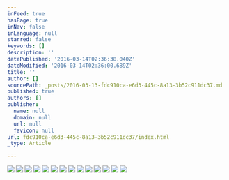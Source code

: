 ```yaml
---
inFeed: true
hasPage: true
inNav: false
inLanguage: null
starred: false
keywords: []
description: ''
datePublished: '2016-03-14T02:36:38.040Z'
dateModified: '2016-03-14T02:36:00.689Z'
title: ''
author: []
sourcePath: _posts/2016-03-13-fdc910ca-e6d3-445c-8a13-3b52c911dc37.md
published: true
authors: []
publisher:
  name: null
  domain: null
  url: null
  favicon: null
url: fdc910ca-e6d3-445c-8a13-3b52c911dc37/index.html
_type: Article

---
```

![](https://the-grid-user-content.s3-us-west-2.amazonaws.com/e30d2618-7937-4eaf-b498-b9af53242765.jpg)
![](https://the-grid-user-content.s3-us-west-2.amazonaws.com/a9ffcd92-046e-4121-8c3d-d9c19dc4b270.jpg)
![](https://the-grid-user-content.s3-us-west-2.amazonaws.com/dca72d72-0692-4409-b614-edab4cfba00f.jpg)
![](https://the-grid-user-content.s3-us-west-2.amazonaws.com/29a97920-86db-4eb8-8109-7103b56552e8.jpg)
![](https://the-grid-user-content.s3-us-west-2.amazonaws.com/b413a00e-543e-47d5-879b-ff37b55b7443.jpg)
![](https://the-grid-user-content.s3-us-west-2.amazonaws.com/7bd0d525-e47c-4908-8c95-0dd9da8d541f.jpg)
![](https://the-grid-user-content.s3-us-west-2.amazonaws.com/ff43aedb-ec31-4f73-9aa6-4cfb4353a845.jpg)
![](https://the-grid-user-content.s3-us-west-2.amazonaws.com/20a215c5-2bbf-434d-936b-f344c4afd7df.jpg)
![](https://the-grid-user-content.s3-us-west-2.amazonaws.com/13bfc72b-c9b6-4cb1-b3c0-b8cc8c6fdab6.jpg)
![](https://the-grid-user-content.s3-us-west-2.amazonaws.com/80cbd0e4-6492-423f-808b-b4e467d36ecf.jpg)
![](https://the-grid-user-content.s3-us-west-2.amazonaws.com/80a3693a-2848-46e9-a6d0-d23be91366e5.jpg)
![](https://the-grid-user-content.s3-us-west-2.amazonaws.com/ecf20b24-b709-4e7f-8f97-7a2d13904749.jpg)
![](https://the-grid-user-content.s3-us-west-2.amazonaws.com/24014e0d-7913-4ea2-a427-f554a10477fe.jpg)
![](https://the-grid-user-content.s3-us-west-2.amazonaws.com/c7d7fd93-be94-4146-868a-1ec151d0d164.jpg)